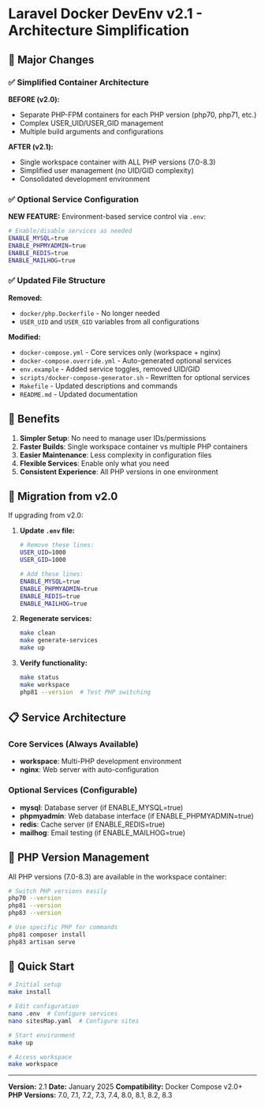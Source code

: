 # Laravel Docker DevEnv v2.1 - Architecture Simplification

## 🚀 Major Changes

### ✅ Simplified Container Architecture

**BEFORE (v2.0):**

-   Separate PHP-FPM containers for each PHP version (php70, php71, etc.)
-   Complex USER_UID/USER_GID management
-   Multiple build arguments and configurations

**AFTER (v2.1):**

-   Single workspace container with ALL PHP versions (7.0-8.3)
-   Simplified user management (no UID/GID complexity)
-   Consolidated development environment

### ✅ Optional Service Configuration

**NEW FEATURE:** Environment-based service control via `.env`:

```bash
# Enable/disable services as needed
ENABLE_MYSQL=true
ENABLE_PHPMYADMIN=true
ENABLE_REDIS=true
ENABLE_MAILHOG=true
```

### ✅ Updated File Structure

**Removed:**

-   `docker/php.Dockerfile` - No longer needed
-   `USER_UID` and `USER_GID` variables from all configurations

**Modified:**

-   `docker-compose.yml` - Core services only (workspace + nginx)
-   `docker-compose.override.yml` - Auto-generated optional services
-   `env.example` - Added service toggles, removed UID/GID
-   `scripts/docker-compose-generator.sh` - Rewritten for optional services
-   `Makefile` - Updated descriptions and commands
-   `README.md` - Updated documentation

## 🎯 Benefits

1. **Simpler Setup**: No need to manage user IDs/permissions
2. **Faster Builds**: Single workspace container vs multiple PHP containers
3. **Easier Maintenance**: Less complexity in configuration files
4. **Flexible Services**: Enable only what you need
5. **Consistent Experience**: All PHP versions in one environment

## 🔧 Migration from v2.0

If upgrading from v2.0:

1. **Update `.env` file:**

    ```bash
    # Remove these lines:
    USER_UID=1000
    USER_GID=1000

    # Add these lines:
    ENABLE_MYSQL=true
    ENABLE_PHPMYADMIN=true
    ENABLE_REDIS=true
    ENABLE_MAILHOG=true
    ```

2. **Regenerate services:**

    ```bash
    make clean
    make generate-services
    make up
    ```

3. **Verify functionality:**
    ```bash
    make status
    make workspace
    php81 --version  # Test PHP switching
    ```

## 📋 Service Architecture

### Core Services (Always Available)

-   **workspace**: Multi-PHP development environment
-   **nginx**: Web server with auto-configuration

### Optional Services (Configurable)

-   **mysql**: Database server (if ENABLE_MYSQL=true)
-   **phpmyadmin**: Web database interface (if ENABLE_PHPMYADMIN=true)
-   **redis**: Cache server (if ENABLE_REDIS=true)
-   **mailhog**: Email testing (if ENABLE_MAILHOG=true)

## 🐘 PHP Version Management

All PHP versions (7.0-8.3) are available in the workspace container:

```bash
# Switch PHP versions easily
php70 --version
php81 --version
php83 --version

# Use specific PHP for commands
php81 composer install
php83 artisan serve
```

## 🚀 Quick Start

```bash
# Initial setup
make install

# Edit configuration
nano .env  # Configure services
nano sitesMap.yaml  # Configure sites

# Start environment
make up

# Access workspace
make workspace
```

---

**Version:** 2.1
**Date:** January 2025
**Compatibility:** Docker Compose v2.0+
**PHP Versions:** 7.0, 7.1, 7.2, 7.3, 7.4, 8.0, 8.1, 8.2, 8.3
